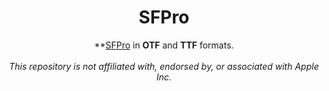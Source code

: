 <div align="center">

# SFPro

**[SFPro](https://developer.apple.com/fonts/) in **OTF** and **TTF** formats.<br><br>
*This repository is not affiliated with, endorsed by, or associated with Apple Inc.*

</div>

